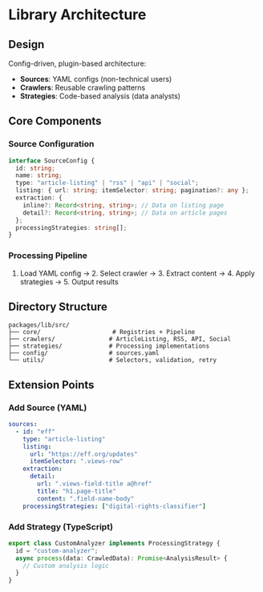 # Library Architecture

## Design

Config-driven, plugin-based architecture:

- **Sources**: YAML configs (non-technical users)
- **Crawlers**: Reusable crawling patterns
- **Strategies**: Code-based analysis (data analysts)

## Core Components

### Source Configuration

```typescript
interface SourceConfig {
  id: string;
  name: string;
  type: "article-listing" | "rss" | "api" | "social";
  listing: { url: string; itemSelector: string; pagination?: any };
  extraction: {
    inline?: Record<string, string>; // Data on listing page
    detail?: Record<string, string>; // Data on article pages
  };
  processingStrategies: string[];
}
```

### Processing Pipeline

1. Load YAML config → 2. Select crawler → 3. Extract content → 4. Apply strategies → 5. Output results

## Directory Structure

```
packages/lib/src/
├── core/                    # Registries + Pipeline
├── crawlers/               # ArticleListing, RSS, API, Social
├── strategies/             # Processing implementations
├── config/                 # sources.yaml
└── utils/                  # Selectors, validation, retry
```

## Extension Points

### Add Source (YAML)

```yaml
sources:
  - id: "eff"
    type: "article-listing"
    listing:
      url: "https://eff.org/updates"
      itemSelector: ".views-row"
    extraction:
      detail:
        url: ".views-field-title a@href"
        title: "h1.page-title"
        content: ".field-name-body"
    processingStrategies: ["digital-rights-classifier"]
```

### Add Strategy (TypeScript)

```typescript
export class CustomAnalyzer implements ProcessingStrategy {
  id = "custom-analyzer";
  async process(data: CrawledData): Promise<AnalysisResult> {
    // Custom analysis logic
  }
}
```

